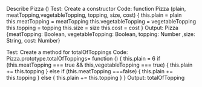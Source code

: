 Describe Pizza ()
Test: Create a constructor 
Code: function Pizza (plain, meatTopping,vegetableTopping, topping, size, cost) {
  this.plain = plain
  this.meatTopping = meatTopping
  this.vegetableTopping = vegetableTopping
  this.topping = topping
  this.size = size
  this.cost = cost
}
Output: Pizza {meatTopping: Boolean, vegetableTopping: Boolean, topping: Number ,size: String, cost: Number}

Test: Create a method for totalOfToppings
Code: Pizza.prototype.totalOfToppings= function () {
  this.plain = 6
  if (this.meatTopping === true && this,vegetableTopping === true) {
  this.plain += this.topping
  }
  else if (this.meatTopping ===false) {
    this.plain += this.topping
  }
  else {
    this.plain += this.topping
  }
}
Output: totalOfTopping